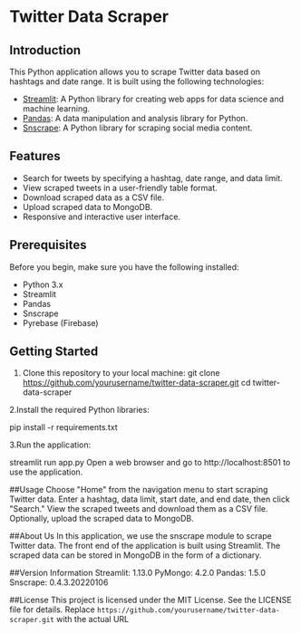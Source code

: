# Twitter Data Scraper

## Introduction

This Python application allows you to scrape Twitter data based on hashtags and date range. It is built using the following technologies:

- [Streamlit](https://www.streamlit.io/): A Python library for creating web apps for data science and machine learning.
- [Pandas](https://pandas.pydata.org/): A data manipulation and analysis library for Python.
- [Snscrape](https://github.com/JustAnotherArchivist/snscrape): A Python library for scraping social media content.

## Features

- Search for tweets by specifying a hashtag, date range, and data limit.
- View scraped tweets in a user-friendly table format.
- Download scraped data as a CSV file.
- Upload scraped data to MongoDB.
- Responsive and interactive user interface.

## Prerequisites

Before you begin, make sure you have the following installed:

- Python 3.x
- Streamlit
- Pandas
- Snscrape
- Pyrebase (Firebase)

## Getting Started

1. Clone this repository to your local machine:
   git clone https://github.com/yourusername/twitter-data-scraper.git
   cd twitter-data-scraper
   
2.Install the required Python libraries:

  pip install -r requirements.txt
  
3.Run the application:

streamlit run app.py
Open a web browser and go to http://localhost:8501 to use the application.

##Usage
Choose "Home" from the navigation menu to start scraping Twitter data.
Enter a hashtag, data limit, start date, and end date, then click "Search."
View the scraped tweets and download them as a CSV file.
Optionally, upload the scraped data to MongoDB.

##About Us
In this application, we use the snscrape module to scrape Twitter data.
The front end of the application is built using Streamlit.
The scraped data can be stored in MongoDB in the form of a dictionary.

##Version Information
Streamlit: 1.13.0
PyMongo: 4.2.0
Pandas: 1.5.0
Snscrape: 0.4.3.20220106

##License
This project is licensed under the MIT License. See the LICENSE file for details.
Replace `https://github.com/yourusername/twitter-data-scraper.git` with the actual URL 
